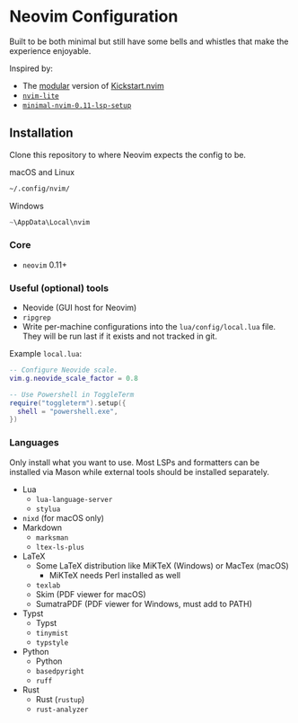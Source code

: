# Neovim Configuration

Built to be both minimal but still have some bells and whistles that make the experience enjoyable.

Inspired by:
- The [modular](https://github.com/dam9000/kickstart-modular.nvim/tree/master) version of [Kickstart.nvim](https://github.com/nvim-lua/kickstart.nvim)
- [`nvim-lite`](https://github.com/radleylewis/nvim-lite)
- [`minimal-nvim-0.11-lsp-setup`](https://github.com/mplusp/minimal-nvim-0.11-lsp-setup/tree/main)

## Installation

Clone this repository to where Neovim expects the config to be.

macOS and Linux
```zsh
~/.config/nvim/
```

Windows
```powershell
~\AppData\Local\nvim
```

### Core

- `neovim` 0.11+

### Useful (optional) tools

- Neovide (GUI host for Neovim)
- `ripgrep`
- Write per-machine configurations into the `lua/config/local.lua` file. They will be run last if it exists and not tracked in git.

Example `local.lua`:
```lua
-- Configure Neovide scale.
vim.g.neovide_scale_factor = 0.8

-- Use Powershell in ToggleTerm
require("toggleterm").setup({
  shell = "powershell.exe",
})
```

### Languages

Only install what you want to use. Most LSPs and formatters can be installed via Mason while external tools should be installed separately.

- Lua
    - `lua-language-server`
    - `stylua`
- `nixd` (for macOS only)
- Markdown
    - `marksman`
    - `ltex-ls-plus`
- LaTeX
    - Some LaTeX distribution like MiKTeX (Windows) or MacTex (macOS)
        - MiKTeX needs Perl installed as well
    - `texlab`
    - Skim (PDF viewer for macOS)
    - SumatraPDF (PDF viewer for Windows, must add to PATH)
- Typst
    - Typst
    - `tinymist`
    - `typstyle`
- Python
    - Python
    - `basedpyright`
    - `ruff`
- Rust
   - Rust (`rustup`) 
   - `rust-analyzer`
